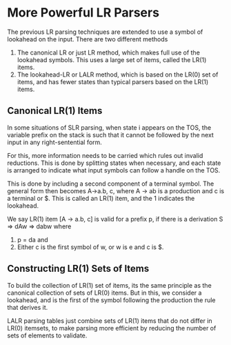 # More Powerful LR Parsers

The previous LR parsing techniques are extended to use a symbol of lookahead on the input. There are two different methods
1. The canonical LR or just LR method, which makes full use of the lookahead symbols. This uses a large set of items, called the LR(1) items.
2. The lookahead-LR or LALR method, which is based on the LR(0) set of items, and has fewer states than typical parsers based on the LR(1) items.

## Canonical LR(1) Items

In some situations of SLR parsing, when state i appears on the TOS, the variable prefix on the stack is such that it cannot be followed by the next input in any right-sentential form.

For this, more information needs to be carried which rules out invalid reductions. This is done by splitting states when necessary, and each state is arranged to indicate what input symbols can follow a handle on the TOS.

This is done by including a second component of a terminal symbol. The general form then becomes A->a.b, c, where A -> ab is a production and c is a terminal or $. This is called an LR(1) item, and the 1 indicates the lookahead.

We say LR(1) item [A -> a.b, c] is valid for a prefix p, if there is a derivation S => dAw => dabw where
1. p = da and
2. Either c is the first symbol of w, or w is e and c is $.

## Constructing LR(1) Sets of Items

To build the collection of LR(1) set of items, its the same principle as the canonical collection of sets of LR(0) items. But in this, we consider a lookahead, and is the first of the symbol following the production the rule that derives it.

LALR parsing tables just combine sets of LR(1) items that do not differ in LR(0) itemsets, to make parsing more efficient by reducing the number of sets of elements to validate.